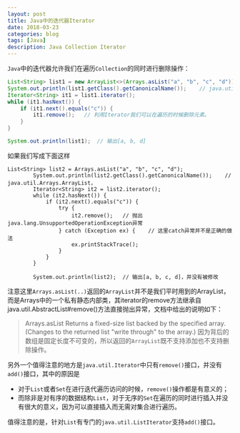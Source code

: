 ```yaml
---
layout: post
title: Java中的迭代器Iterator
date: 2018-03-23
categories: blog
tags: [Java]
description: Java Collection Iterator
---
```


`Java`中的迭代器允许我们在遍历`Collection`的同时进行删除操作：

```java
List<String> list1 = new ArrayList<>(Arrays.asList("a", "b", "c", "d"));
System.out.println(list1.getClass().getCanonicalName());    // java.util.ArrayList
Iterator<String> it1 = list1.iterator();
while (it1.hasNext()) {
    if (it1.next().equals("c")) {
        it1.remove();   // 利用Iterator我们可以在遍历的时候删除元素。
    }
}

System.out.println(list1);  // 输出[a, b, d]
```

如果我们写成下面这样
```
List<String> list2 = Arrays.asList("a", "b", "c", "d");
        System.out.println(list2.getClass().getCanonicalName());    // java.util.Arrays.ArrayList，
        Iterator<String> it2 = list2.iterator();
        while (it2.hasNext()) {
            if (it2.next().equals("c")) {
                try {
                    it2.remove();   // 抛出java.lang.UnsupportedOperationException异常
                } catch (Exception ex) {    // 这里catch异常并不是正确的做法
                    ex.printStackTrace();
                }
            }
        }

        System.out.println(list2);  // 输出[a, b, c, d]，并没有被修改
```

注意这里`Arrays.asList(..)`返回的`ArrayList`并不是我们平时用到的ArrayList，而是Arrays中的一个私有静态内部类，其iterator的remove方法继承自java.util.AbstractList#remove()方法直接抛出异常，文档中给出的说明如下：
> Arrays.asList Returns a fixed-size list backed by the specified array.(Changes to the returned list "write through" to the array.)
因为背后的数组是固定长度不可变的，所以返回的`ArrayList`既不支持添加也不支持删除操作。

另外一个值得注意的地方是`java.util.Iterator`中只有`remove()`接口，并没有`add()`接口，其中的原因是
* 对于`List`或者`Set`在进行迭代遍历访问的时候，`remove()`操作都是有意义的；
* 而除非是对有序的数据结构`List`，对于无序的`Set`在遍历的同时进行插入并没有很大的意义，因为可以直接插入而无需对集合进行遍历。

值得注意的是，针对`List`有专门的`java.util.ListIterator`支持`add()`接口。

